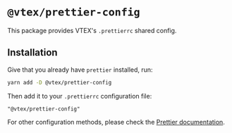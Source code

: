 # `@vtex/prettier-config`

This package provides VTEX's `.prettierrc` shared config.

## Installation

Give that you already have `prettier` installed, run:

```bash
yarn add -D @vtex/prettier-config
```

Then add it to your `.prettierrc` configuration file:

```jsonc
"@vtex/prettier-config"
```

For other configuration methods, please check the [Prettier documentation](https://prettier.io/docs/en/configuration.html).
